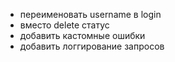 - переименовать username в login
- вместо delete статус
- добавить кастомные ошибки
- добавить логгирование запросов
